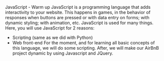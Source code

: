 JavaScript - Warm up
JavaScript is a programming language that adds interactivity to your website. This happens in games, in the behavior of responses when buttons are pressed or with data entry on forms; with dynamic styling; with animation, etc.
JavaScript is used for many things. Here, you will use JavaScript for 2 reasons:
- Scripting (same as we did with Python)
- Web front-end
For the moment, and for learning all basic concepts of this language, we will do some scripting. 
After, we will make our AirBnB project dynamic by using Javascript and JQuery.
